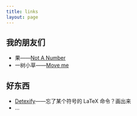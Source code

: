 ```yaml
---
title: links
layout: page
---
```


## 我的朋友们

- 果——[Not A Number](http://sobear.me)
- 一树小草——[Move me](http://spdf.me)


## 好东西

- [Detexify](http://detexify.kirelabs.org/classify.html)——忘了某个符号的 LaTeX 命令？画出来
- ...
